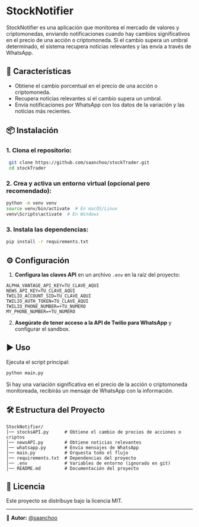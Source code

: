 # StockNotifier

StockNotifier es una aplicación que monitorea el mercado de valores y criptomonedas, enviando notificaciones cuando hay cambios significativos en el precio de una acción o criptomoneda. Si el cambio supera un umbral determinado, el sistema recupera noticias relevantes y las envía a través de WhatsApp.

## 🚀 Características

- Obtiene el cambio porcentual en el precio de una acción o criptomoneda.
- Recupera noticias relevantes si el cambio supera un umbral.
- Envía notificaciones por WhatsApp con los datos de la variación y las noticias más recientes.

## 📦 Instalación

### 1. Clona el repositorio:
```bash
 git clone https://github.com/saanchoo/stockTrader.git
 cd stockTrader
```

### 2. Crea y activa un entorno virtual (opcional pero recomendado):
```bash
python -m venv venv
source venv/bin/activate  # En macOS/Linux
venv\Scripts\activate  # En Windows
```

### 3. Instala las dependencias:
```bash
pip install -r requirements.txt
```

## ⚙️ Configuración

1. **Configura las claves API** en un archivo `.env` en la raíz del proyecto:
```
ALPHA_VANTAGE_API_KEY=TU_CLAVE_AQUI
NEWS_API_KEY=TU_CLAVE_AQUI
TWILIO_ACCOUNT_SID=TU_CLAVE_AQUI
TWILIO_AUTH_TOKEN=TU_CLAVE_AQUI
TWILIO_PHONE_NUMBER=+TU_NUMERO
MY_PHONE_NUMBER=+TU_NUMERO
```
2. **Asegúrate de tener acceso a la API de Twilio para WhatsApp** y configurar el sandbox.

## ▶️ Uso

Ejecuta el script principal:
```bash
python main.py
```

Si hay una variación significativa en el precio de la acción o criptomoneda monitoreada, recibirás un mensaje de WhatsApp con la información.

## 🛠 Estructura del Proyecto
```
StockNotifier/
│── stocksAPI.py      # Obtiene el cambio de precios de acciones o criptos
│── newsAPI.py        # Obtiene noticias relevantes
│── whatsapp.py       # Envía mensajes de WhatsApp
│── main.py           # Orquesta todo el flujo
│── requirements.txt  # Dependencias del proyecto
│── .env              # Variables de entorno (ignorado en git)
│── README.md         # Documentación del proyecto
```

## 📜 Licencia
Este proyecto se distribuye bajo la licencia MIT.

---
📩 **Autor:** [@saanchoo](https://github.com/saanchoo)

